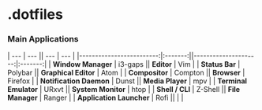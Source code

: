 # .dotfiles

### Main Applications

| ---                      | ---     || ---                  | ---     |
|-------------------------:|:-------:||---------------------:|:-------:|
| **Window Manager**       | i3-gaps || **Editor**           | Vim     |
| **Status Bar**           | Polybar || **Graphical Editor** | Atom    |
| **Compositor**           | Compton || **Browser**          | Firefox |
| **Notification Daemon**  | Dunst   || **Media Player**     | mpv     |
| **Terminal Emulator**    | URxvt   || **System Monitor**   | htop    |
| **Shell / CLI**          | Z-Shell || **File Manager**     | Ranger  |
| **Application Launcher** | Rofi    || []()                 | []()    |
